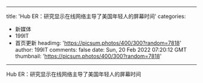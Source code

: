 
---
title: 'Hub ER：研究显示在线网络主导了美国年轻人的屏幕时间'
categories: 
 - 新媒体
 - 199IT
 - 首页更新
headimg: 'https://picsum.photos/400/300?random=7818'
author: 199IT
comments: false
date: Sun, 20 Feb 2022 07:20:12 GMT
thumbnail: 'https://picsum.photos/400/300?random=7818'
---

<div>   
Hub ER：研究显示在线网络主导了美国年轻人的屏幕时间  
</div>
            